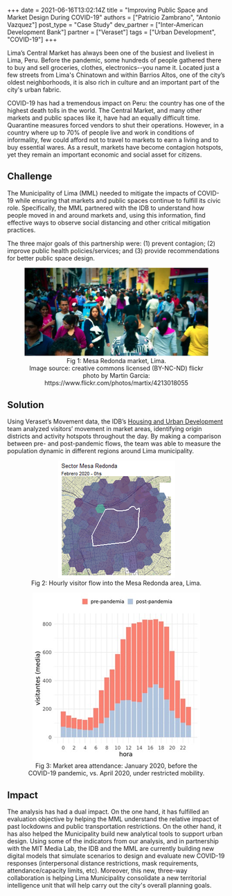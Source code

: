 +++
date = 2021-06-16T13:02:14Z
title = "Improving Public Space and Market Design During COVID-19"
authors = ["Patricio Zambrano", "Antonio Vazquez"]
post_type = "Case Study"
dev_partner = ["Inter-American Development Bank"]
partner = ["Veraset"]
tags = ["Urban Development", "COVID-19"]
+++

Lima’s Central Market has always been one of the busiest and liveliest in Lima, Peru. Before the pandemic, some hundreds of people gathered there to buy and sell groceries, clothes, electronics--you name it. Located just a few streets from Lima's Chinatown and within Barrios Altos, one of the city’s oldest neighborhoods, it is also rich in culture and an important part of the city's urban fabric.

COVID-19 has had a tremendous impact on Peru: the country has one of the highest death tolls in the world. The Central Market, and many other markets and public spaces like it, have had an equally difficult time. Quarantine measures forced vendors to shut their operations. However, in a country where up to 70% of people live and work in conditions of informality, few could afford not to travel to markets to earn a living and to buy essential wares. As a result, markets have become contagion hotspots, yet they remain an important economic and social asset for citizens.

## Challenge

 The Municipality of Lima (MML) needed to mitigate the impacts of COVID-19 while ensuring that markets and public spaces continue to fulfill its civic role. Specifically, the MML partnered with the IDB to understand how people moved in and around markets and, using this information, find effective ways to observe social distancing and other critical mitigation practices.

The three major goals of this partnership were: (1) prevent contagion; (2) improve public health policies/services; and (3) provide recommendations for better public space design.

<figure align="center">
  <img src="Improving-public-space-and-market1.jpg"/>
  <figcaption>Fig 1: Mesa Redonda market, Lima.</figcaption>
  <figcaption>Image source: creative commons licensed (BY-NC-ND) flickr photo by Martin Garcia: https://www.flickr.com/photos/martix/4213018055</figcaption>
</figure>

## Solution

Using Veraset’s Movement data, the IDB’s [Housing and Urban Development](https://www.iadb.org/en/urban-development-and-housing/housing-and-urban-development) team analyzed visitors’ movement in market areas, identifying origin districts and activity hotspots throughout the day. By making a comparison between pre- and post-pandemic flows, the team was able to measure the population dynamic in different regions around Lima municipality.

<figure align="center">
  <img src="Improving-public-space-and-market2.gif"/>
  <figcaption>Fig 2: Hourly visitor flow into the Mesa Redonda area, Lima.</figcaption>
</figure>

<figure align="center">
  <img src="Improving-public-space-and-market3.jpg"/>
  <figcaption>Fig 3: Market area attendance: January 2020, before the COVID-19 pandemic, vs. April 2020, under restricted mobility.</figcaption>
</figure>

## Impact

The analysis has had a dual impact. On the one hand, it has fulfilled an evaluation objective by helping the MML understand the relative impact of past lockdowns and public transportation restrictions. On the other hand, it has also helped the Municipality build new analytical tools to support urban design. Using some of the indicators from our analysis, and in partnership with the MIT Media Lab, the IDB and the MML are currently building new digital models that simulate scenarios to design and evaluate new COVID-19 responses (interpersonal distance restrictions, mask requirements, attendance/capacity limits, etc). Moreover, this new, three-way collaboration is helping Lima Municipality consolidate a new territorial intelligence unit that will help carry out the city's overall planning goals.
